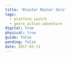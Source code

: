 ```yaml
---
title: 'Blaster Master Zero'
tags:
  - platform_switch
  - genre_action-adventure
digital: true
physical: true
guide: false
pending: false
date: 2017-03-13
---
```

